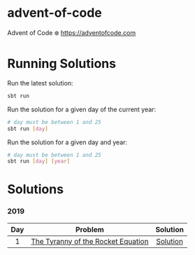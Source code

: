 # advent-of-code
Advent of Code ❄️ https://adventofcode.com

# Running Solutions
Run the latest solution:
```bash
sbt run
```

Run the solution for a given day of the current year:
```bash
# day must be between 1 and 25
sbt run [day]
```

Run the solution for a given day and year:
```bash
# day must be between 1 and 25
sbt run [day] [year]
```
# Solutions
### 2019
| Day | Problem | Solution |
|:---:|:-------:|:--------:|
|  1  | [The Tyranny of the Rocket Equation](https://adventofcode.com/2019/day/1) | [Solution](src/main/scala/com/crader/advent/year2019/Day1.scala) |
